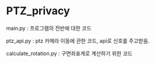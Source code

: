# PTZ_privacy

main.py : 프로그램의 전반에 대한 코드

ptz_api.py : ptz 카메라 이동에 관한 코드, api로 신호를 주고받음.

calculate_rotation.py : 구면좌표계로 계산하기 위한 코드
